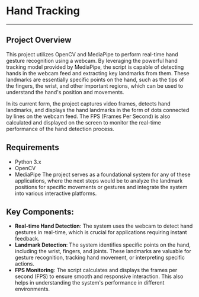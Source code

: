 # Hand Tracking
---
## Project Overview

This project utilizes OpenCV and MediaPipe to perform real-time hand gesture recognition using a webcam. By leveraging the powerful hand tracking model provided by MediaPipe, the script is capable of detecting hands in the webcam feed and extracting key landmarks from them. These landmarks are essentially specific points on the hand, such as the tips of the fingers, the wrist, and other important regions, which can be used to understand the hand's position and movements.

In its current form, the project captures video frames, detects hand landmarks, and displays the hand landmarks in the form of dots connected by lines on the webcam feed. The FPS (Frames Per Second) is also calculated and displayed on the screen to monitor the real-time performance of the hand detection process.

## Requirements

- Python 3.x
- OpenCV
- MediaPipe
The project serves as a foundational system for any of these applications, where the next steps would be to analyze the landmark positions for specific movements or gestures and integrate the system into various interactive platforms.

## Key Components:
- **Real-time Hand Detection**: The system uses the webcam to detect hand gestures in real-time, which is crucial for applications requiring instant feedback.
- **Landmark Detection**: The system identifies specific points on the hand, including the wrist, fingers, and joints. These landmarks are valuable for gesture recognition, tracking hand movement, or interpreting specific actions.
- **FPS Monitoring**: The script calculates and displays the frames per second (FPS) to ensure smooth and responsive interaction. This also helps in understanding the system's performance in different environments.

